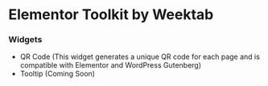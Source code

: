 # Elementor Toolkit by Weektab
### Widgets
- QR Code (This widget generates a unique QR code for each page and is compatible with Elementor and WordPress Gutenberg)
- Tooltip (Coming Soon)